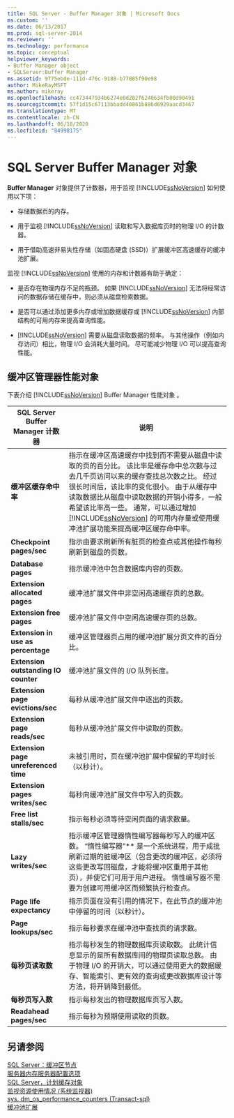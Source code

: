 ```yaml
---
title: SQL Server - Buffer Manager 对象 | Microsoft Docs
ms.custom: ''
ms.date: 06/13/2017
ms.prod: sql-server-2014
ms.reviewer: ''
ms.technology: performance
ms.topic: conceptual
helpviewer_keywords:
- Buffer Manager object
- SQLServer:Buffer Manager
ms.assetid: 9775ebde-111d-476c-9188-b77805f90e98
author: MikeRayMSFT
ms.author: mikeray
ms.openlocfilehash: cc473447934b6274e0d202f6240634fb00d90491
ms.sourcegitcommit: 57f1d15c67113bbadd40861b886d6929aacd3467
ms.translationtype: MT
ms.contentlocale: zh-CN
ms.lasthandoff: 06/18/2020
ms.locfileid: "84998175"
---
```

# <a name="sql-server-buffer-manager-object"></a>SQL Server Buffer Manager 对象
  **Buffer Manager** 对象提供了计数器，用于监视 [!INCLUDE[ssNoVersion](../../includes/ssnoversion-md.md)] 如何使用以下项：  
  
-   存储数据页的内存。  
  
-   用于监视 [!INCLUDE[ssNoVersion](../../includes/ssnoversion-md.md)] 读取和写入数据库页时的物理 I/O 的计数器。  
  
-   用于借助高速非易失性存储（如固态硬盘 (SSD)）扩展缓冲区高速缓存的缓冲池扩展。  
  
 监视 [!INCLUDE[ssNoVersion](../../includes/ssnoversion-md.md)] 使用的内存和计数器有助于确定：  
  
-   是否存在物理内存不足的瓶颈。 如果 [!INCLUDE[ssNoVersion](../../includes/ssnoversion-md.md)] 无法将经常访问的数据存储在缓存中，则必须从磁盘检索数据。  
  
-   是否可以通过添加更多内存或增加数据缓存或 [!INCLUDE[ssNoVersion](../../includes/ssnoversion-md.md)] 内部结构的可用内存来提高查询性能。  
  
-   [!INCLUDE[ssNoVersion](../../includes/ssnoversion-md.md)] 需要从磁盘读取数据的频率。 与其他操作（例如内存访问）相比，物理 I/O 会消耗大量时间。 尽可能减少物理 I/O 可以提高查询性能。  
  
## <a name="buffer-manager-performance-objects"></a>缓冲区管理器性能对象  
 下表介绍 [!INCLUDE[ssNoVersion](../../includes/ssnoversion-md.md)] Buffer Manager 性能对象  。  
  
|SQL Server Buffer Manager 计数器|说明|  
|----------------------------------------|-----------------|  
|**缓冲区缓存命中率**|指示在缓冲区高速缓存中找到而不需要从磁盘中读取的页的百分比。 该比率是缓存命中总次数与过去几千页访问以来的缓存查找总次数之比。 经过很长时间后，该比率的变化很小。 由于从缓存中读取数据比从磁盘中读取数据的开销小得多，一般希望该比率高一些。 通常，可以通过增加 [!INCLUDE[ssNoVersion](../../includes/ssnoversion-md.md)] 的可用内存量或使用缓冲池扩展功能来提高缓冲区缓存命中率。|  
|**Checkpoint pages/sec**|指示由要求刷新所有脏页的检查点或其他操作每秒刷新到磁盘的页数。|  
|**Database pages**|指示缓冲池中包含数据库内容的页数。|  
|**Extension allocated pages**|缓冲池扩展文件中非空闲高速缓存页的总数。|  
|**Extension free pages**|缓冲池扩展文件中空闲高速缓存页的总数。|  
|**Extension in use as percentage**|缓冲区管理器页占用的缓冲池扩展分页文件的百分比。|  
|**Extension outstanding IO counter**|缓冲池扩展文件的 I/O 队列长度。|  
|**Extension page evictions/sec**|每秒从缓冲池扩展文件中逐出的页数。|  
|**Extension page reads/sec**|每秒从缓冲池扩展文件中读取的页数。|  
|**Extension page unreferenced time**|未被引用时，页在缓冲池扩展中保留的平均时长（以秒计）。|  
|**Extension pages writes/sec**|每秒向缓冲池扩展文件中写入的页数。|  
|**Free list stalls/sec**|指示每秒必须等待空闲页面的请求数量。|  
|**Lazy writes/sec**|指示缓冲区管理器惰性编写器每秒写入的缓冲区数。 “惰性编写器”** 是一个系统进程，用于成批刷新过期的脏缓冲区（包含更改的缓冲区，必须将这些更改写回磁盘，才能将缓冲区重用于其他页），并使它们可用于用户进程。 惰性编写器不需要为创建可用缓冲区而频繁执行检查点。|  
|**Page life expectancy**|指示页面在没有引用的情况下，在此节点的缓冲池中停留的时间（以秒计）。|  
|**Page lookups/sec**|指示每秒要求在缓冲池中查找页的请求数。|  
|**每秒页读取数**|指示每秒发生的物理数据库页读取数。 此统计信息显示的是所有数据库间的物理页读取总数。 由于物理 I/O 的开销大，可以通过使用更大的数据缓存、智能索引、更有效的查询或更改数据库设计等方法，将开销降到最低。|  
|**每秒页写入数**|指示每秒发出的物理数据库页写入数。|  
|**Readahead pages/sec**|指示每秒为预期使用读取的页数。|  
  
## <a name="see-also"></a>另请参阅  
 [SQL Server：缓冲区节点](sql-server-buffer-node.md)   
 [服务器内存服务器配置选项](../../database-engine/configure-windows/server-memory-server-configuration-options.md)   
 [SQL Server，计划缓存对象](sql-server-plan-cache-object.md)   
 [监视资源使用情况 &#40;系统监视器&#41;](monitor-resource-usage-system-monitor.md)   
 [sys. dm_os_performance_counters &#40;Transact-sql&#41;](/sql/relational-databases/system-dynamic-management-views/sys-dm-os-performance-counters-transact-sql)   
 [缓冲池扩展](../../database-engine/configure-windows/buffer-pool-extension.md)  
  
  
